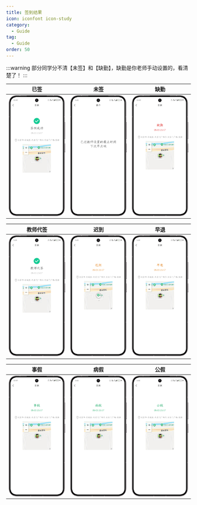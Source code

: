 ```yaml
---
title: 签到结果
icon: iconfont icon-study
category:
  - Guide
tag:
  - Guide
order: 50
---
```


:::warning
部分同学分不清【未签】和【缺勤】，缺勤是你老师手动设置的，看清楚了！
:::

| 已签 | 未签 | 缺勤 |
| :---: | :---: | :---: |
| <img src="/image/result/已签.png" style="width: min(30vw, 240px)" /> | <img src="/image/result/未签.png" style="width: min(30vw, 240px)" /> | <img src="/image/result/缺勤.png" style="width: min(30vw, 240px)" /> |

| 教师代签 | 迟到 | 早退 |
| :---: | :---: | :---: |
| <img src="/image/result/教师代签.png" style="width: min(30vw, 240px)" /> | <img src="/image/result/迟到.png" style="width: min(30vw, 240px)" /> | <img src="/image/result/早退.png" style="width: min(30vw, 240px)" /> |

| 事假 | 病假 | 公假 |
| :---: | :---: | :---: |
| <img src="/image/result/事假.png" style="width: min(30vw, 240px)" /> | <img src="/image/result/病假.png" style="width: min(30vw, 240px)" /> | <img src="/image/result/公假.png" style="width: min(30vw, 240px)" /> |
